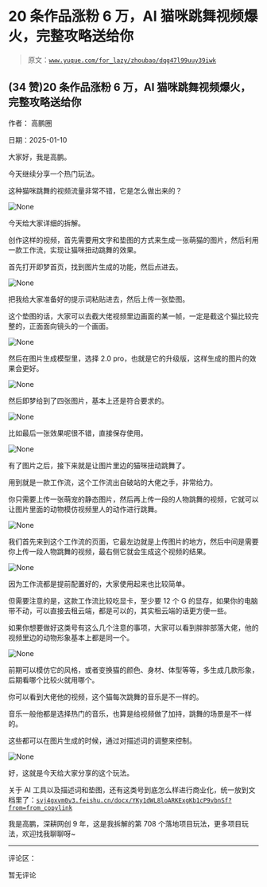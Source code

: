 # 20 条作品涨粉 6 万，AI 猫咪跳舞视频爆火，完整攻略送给你

> 原文：[`www.yuque.com/for_lazy/zhoubao/dqg47l99uuy39iwk`](https://www.yuque.com/for_lazy/zhoubao/dqg47l99uuy39iwk)

## (34 赞)20 条作品涨粉 6 万，AI 猫咪跳舞视频爆火，完整攻略送给你

作者： 高鹏圈

日期：2025-01-10

​大家好，我是高鹏。

今天继续分享一个热门玩法。

这种猫咪跳舞的视频流量非常不错，它是怎么做出来的？

![](img/a0f30005d3bb11dc9f7bfb6b4199503a.png "None")

今天给大家详细的拆解。

创作这样的视频，首先需要用文字和垫图的方式来生成一张萌猫的图片，然后利用一款工作流，实现让猫咪扭动跳舞的效果。

首先打开即梦首页，找到图片生成的功能，然后点进去。

![](img/998a3d918fee16c574ae32577eed3b5c.png "None")

把我给大家准备好的提示词粘贴进去，然后上传一张垫图。

这个垫图的话，大家可以去截大佬视频里边画面的某一帧，一定是截这个猫比较完整的，正面面向镜头的一个画面。

![](img/c38b1f3a063c605d090527354ec64e62.png "None")

然后在图片生成模型里，选择 2.0 pro，也就是它的升级版，这样生成的图片的效果会更好。

![](img/72accb00b54c1381cf53bacd8691c702.png "None")

然后即梦给到了四张图片，基本上还是符合要求的。

![](img/ca0970d28981bfe4b1fb54e31e3df7d7.png "None")

比如最后一张效果呢很不错，直接保存使用。

![](img/3dab734a5337b398bbe693efc877df20.png "None")

有了图片之后，接下来就是让图片里边的猫咪扭动跳舞了。

用到就是一款工作流，这个工作流出自破站的大佬之手，非常给力。

你只需要上传一张萌宠的静态图片，然后再上传一段的人物跳舞的视频，它就可以让图片里面的动物模仿视频里人的动作进行跳舞。

![](img/eee3167b8a5f1ee052ceeb11734f2bab.png "None")

我们首先来到这个工作流的页面，它最左边就是上传图片的地方，然后中间是需要你上传一段人物跳舞的视频，最右侧它就会生成这个视频的结果。

![](img/97e25260d723f8794393e3281ea721e9.png "None")

因为工作流都是提前配置好的，大家使用起来也比较简单。

但需要注意的是，这款工作流比较吃显卡，至少要 12 个 G 的显存，如果你的电脑带不动，可以直接去租云端，都是可以的，其实租云端的话更方便一些。

如果你想要做好这类号有这么几个注意的事项，大家可以看到胖胖部落大佬，他的视频里边的动物形象基本上都是同一个。

![](img/b7729366c330738bd4bd261236b50ee2.png "None")

前期可以模仿它的风格，或者变换猫的颜色、身材、体型等等，多生成几款形象，后期看哪个比较火就用哪个。

你可以看到大佬他的视频，这个猫每次跳舞的音乐是不一样的。

音乐一般他都是选择热门的音乐，也算是给视频做了加持，跳舞的场景是不一样的。

这些都可以在图片生成的时候，通过对描述词的调整来控制。

![](img/c254ea21cbe892ce38180f35d3b50e4c.png "None")

好，这就是今天给大家分享的这个玩法。

关于 AI 工具以及描述词和垫图，还有这类号到底怎么样进行商业化，统一放到文档里了：[`svj4gxvm0v3.feishu.cn/docx/YKy1dWL8loARKExgKb1cP9vbnSf?from=from_copylink`](https://svj4gxvm0v3.feishu.cn/docx/YKy1dWL8loARKExgKb1cP9vbnSf?from=from_copylink)

我是高鹏，深耕网创 9 年，这是我拆解的第 708 个落地项目玩法，更多项目玩法，欢迎找我聊聊呀~

* * *

评论区：

暂无评论